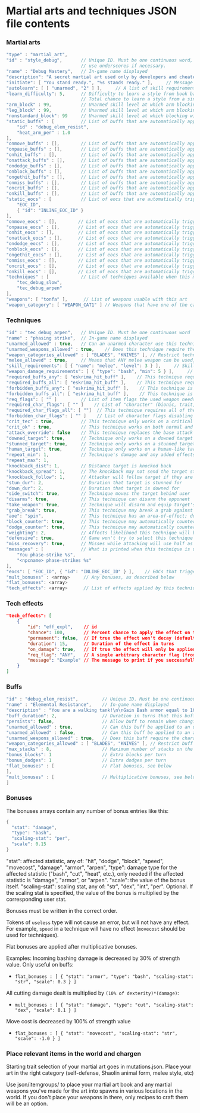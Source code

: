 # Martial arts and techniques JSON file contents

### Martial arts

```C++
"type" : "martial_art",
"id" : "style_debug",       // Unique ID. Must be one continuous word,
                            // use underscores if necessary.
"name" : "Debug Mastery",   // In-game name displayed
"description": "A secret martial art used only by developers and cheaters.",    // In-game description
"initiate": [ "You stand ready.", "%s stands ready." ],     // Message shown when player or NPC chooses this art
"autolearn": [ [ "unarmed", "2" ] ],     // A list of skill requirements that if met, automatically teach the player the martial art
"learn_difficulty": 5,      // Difficulty to learn a style from book based on "primary skill"
                            // Total chance to learn a style from a single read of the book is equal to one in (10 + learn_difficulty - primary_skill)
"arm_block" : 99,           // Unarmed skill level at which arm blocking is unlocked
"leg_block" : 99,           // Unarmed skill level at which arm blocking is unlocked
"nonstandard_block": 99     // Unarmed skill level at which blocking with "nonstandard" mutated limbs is unlocked
"static_buffs" : [          // List of buffs that are automatically applied every turn
    "id" : "debug_elem_resist",
    "heat_arm_per" : 1.0
],
"onmove_buffs" : [],        // List of buffs that are automatically applied on movement
"onpause_buffs" : [],       // List of buffs that are automatically applied when passing a turn
"onhit_buffs" : [],         // List of buffs that are automatically applied on successful hit
"onattack_buffs" : [],      // List of buffs that are automatically applied after any attack, hit or miss
"ondodge_buffs" : [],       // List of buffs that are automatically applied on successful dodge
"onblock_buffs" : [],       // List of buffs that are automatically applied on successful block
"ongethit_buffs" : [],      // List of buffs that are automatically applied on being hit
"onmiss_buffs" : [],        // List of buffs that are automatically applied on a miss
"oncrit_buffs" : [],        // List of buffs that are automatically applied on a crit
"onkill_buffs" : [],        // List of buffs that are automatically applied upon killing an enemy
"static_eocs" : [           // List of eocs that are automatically triggered every turn
    "EOC_ID",
    { "id": "INLINE_EOC_ID" }
],
"onmove_eocs" : [],        // List of eocs that are automatically triggered on movement
"onpause_eocs" : [],       // List of eocs that are automatically triggered when passing a turn
"onhit_eocs" : [],         // List of eocs that are automatically triggered on successful hit
"onattack_eocs" : [],      // List of eocs that are automatically triggered after any attack, hit or miss
"ondodge_eocs" : [],       // List of eocs that are automatically triggered on successful dodge
"onblock_eocs" : [],       // List of eocs that are automatically triggered on successful block
"ongethit_eocs" : [],      // List of eocs that are automatically triggered on being hit
"onmiss_eocs" : [],        // List of eocs that are automatically triggered on a miss
"oncrit_eocs" : [],        // List of eocs that are automatically triggered on a crit
"onkill_eocs" : [],        // List of eocs that are automatically triggered upon killing an enemy
"techniques" : [            // List of techniques available when this martial art is used
    "tec_debug_slow",
    "tec_debug_arpen"
],
"weapons": [ "tonfa" ],      // List of weapons usable with this art
"weapon_category": [ "WEAPON_CAT1" ] // Weapons that have one of the categories in here are usable with this art.
```

### Techniques

```C++
"id" : "tec_debug_arpen",   // Unique ID. Must be one continuous word
"name" : "phasing strike",  // In-game name displayed
"unarmed_allowed" : true,   // Can an unarmed character use this technique
"unarmed_weapons_allowed" : true,    // Does this technique require the character to be actually unarmed or does it allow unarmed weapons
"weapon_categories_allowed" : [ "BLADES", "KNIVES" ], // Restrict technique to only these categories of weapons. If omitted, all weapon categories are allowed.
"melee_allowed" : true,     // Means that ANY melee weapon can be used, NOT just the martial art's weapons
"skill_requirements": [ { "name": "melee", "level": 3 } ],     // Skills and their minimum levels required to use this technique. Can be any skill.
"weapon_damage_requirements": [ { "type": "bash", "min": 5 } ],     // Minimum weapon damage required to use this technique. Can be any damage type.
"required_buffs_any": [ "eskrima_hit_buff" ],    // This technique requires any of the named buffs to be active
"required_buffs_all": [ "eskrima_hit_buff" ],    // This technique requires all of the named buffs to be active
"forbidden_buffs_any": [ "eskrima_hit_buff" ],    // This technique is forbidden if any of the named buffs are active
"forbidden_buffs_all": [ "eskrima_hit_buff" ],    // This technique is forbidden if all of the named buffs are active
"req_flags": [ "" ]         // List of item flags the used weapon needs to be eligible for the technique
"required_char_flags": [ "" ]    // List of "character" (bionic, trait, effect or bodypart) flags the character needs to be able to use this technique
"required_char_flags_all": [ ""]  // This technique requires all of the listed character flags to trigger
"forbidden_char_flags": [ "" ]    // List of character flags disabling this technique
"crit_tec" : true,          // This technique only works on a critical hit
"crit_ok" : true,           // This technique works on both normal and critical hits
"attack_override": false    // This technique replaces the base attack it triggered on, nulling damage and movecost (instead using the tech's flat_bonuses), and counts as unarmed for the purposes of skill training and special melee effects
"downed_target": true,      // Technique only works on a downed target
"stunned_target": true,     // Technique only works on a stunned target
"human_target": true,       // Technique only works on a human-like target
"repeat_min": 1,            // Technique's damage and any added effects are repeated rng( repeat_min, repeat_max) times. The target's armor and the effect's chances are applied for each repeat.
"repeat_max": 1,
"knockback_dist": 1,        // Distance target is knocked back
"knockback_spread": 1,      // The knockback may not send the target straight back
"knockback_follow": 1,      // Attacker will follow target if they are knocked back
"stun_dur": 2,              // Duration that target is stunned for
"down_dur": 2,              // Duration that target is downed for
"side_switch": true,        // Technique moves the target behind user
"disarms": true,            // This technique can disarm the opponent
"take_weapon": true,        // Technique will disarm and equip target's weapon if hands are free
"grab_break": true,         // This technique may break a grab against the user
"aoe": "spin",              // This technique has an area-of-effect; doesn't work against solo targets
"block_counter": true,      // This technique may automatically counterattack on a successful block
"dodge_counter": true,      // This technique may automatically counterattack on a successful dodge
"weighting": 2,             // Affects likelihood this technique will be selected when many are available. Negative weighting means the technique is only included in the list of possible techs once out of every `weighting` times ( 1/3 for a weighting of -3)
"defensive": true,          // Game won't try to select this technique when attacking
"miss_recovery": true,      // Misses while attacking will use half as many moves
"messages" : [              // What is printed when this technique is used by the player and by an npc
    "You phase-strike %s",
    "<npcname> phase-strikes %s"
],
"eocs": [ "EOC_ID", { "id": "INLINE_EOC_ID" } ],    // EOCs that trigger each time this technique does, with the attacker as the speaker and the target as the listener
"mult_bonuses" : <array>     // Any bonuses, as described below
"flat_bonuses": <array>
"tech_effects": <array>      // List of effects applied by this technique, see below
```

### Tech effects
```JSON
"tech_effects": [
    {
        "id": "eff_expl",    // id
        "chance": 100,       // Percent chance to apply the effect on this attack
        "permanent": false,  // If true the effect won't decay (default false)
        "duration": 15,      // Duration of the effect in turns
        "on_damage": true,   // If true the effect will only be applied if the attack succeeded in doing damage (default true)
        "req_flag": "ANY",   // A single arbitrary character flag (from traits, bionics, effects, or bodyparts) required to apply this effect
        "message": "Example" // The message to print if you successfully apply the effect, %s can be substituted for the target's name
    }
]
```

### Buffs

```C++
"id" : "debug_elem_resist",         // Unique ID. Must be one continuous word
"name" : "Elemental Resistance",    // In-game name displayed
"description" : "You are a walking tank!\n\nGain Bash armor equal to 100% of Strength, Cut armor equal to 100% of Dexterity, Electricic armor equal to 100% of Intelligence, and Fire armor equal to 100% of Perception.", // In-game description
"buff_duration": 2,                 // Duration in turns that this buff lasts
"persists": false,                  // Allow buff to remain when changing to a new style
"unarmed_allowed" : true,           // Can this buff be applied to an unarmed character
"unarmed_allowed" : false,          // Can this buff be applied to an armed character
"unarmed_weapons_allowed" : true,   // Does this buff require the character to be actually unarmed. If true, allows unarmed weapons (brass knuckles, punch daggers)
"weapon_categories_allowed" : [ "BLADES", "KNIVES" ], // Restrict buff to only these categories of weapons. If omitted, all weapon categories are allowed.
"max_stacks" : 8,                   // Maximum number of stacks on the buff. Buff bonuses are multiplied by current buff intensity
"bonus_blocks": 1                   // Extra blocks per turn
"bonus_dodges": 1                   // Extra dodges per turn
"flat_bonuses" : [                  // Flat bonuses, see below
],
"mult_bonuses" : [                  // Multiplicative bonuses, see below
]
```

### Bonuses

The bonuses arrays contain any number of bonus entries like this:

```C++
{
  "stat": "damage",
  "type": "bash",
  "scaling-stat": "per",
  "scale": 0.15
}
```

"stat": affected statistic, any of: "hit", "dodge", "block", "speed", "movecost", "damage", "armor", "arpen",
"type": damage type for the affected statistic ("bash", "cut", "heat", etc.), only needed if the affected statistic is "damage", "armor", or "arpen".
"scale": the value of the bonus itself.
"scaling-stat": scaling stat, any of: "str", "dex", "int", "per". Optional. If the scaling stat is specified, the value of the bonus is multiplied by the corresponding user stat.

Bonuses must be written in the correct order.

Tokens of `useless` type will not cause an error, but will not have any effect.
For example, `speed` in a technique will have no effect (`movecost` should be used for techniques).

Flat bonuses are applied after multiplicative bonuses.

Examples:
Incoming bashing damage is decreased by 30% of strength value. Only useful on buffs:
* `flat_bonuses : [ { "stat": "armor", "type": "bash", "scaling-stat": "str", "scale": 0.3 } ]`

All cutting damage dealt is multiplied by `(10% of dexterity)*(damage)`:
* `mult_bonuses : [ { "stat": "damage", "type": "cut", "scaling-stat": "dex", "scale": 0.1 } ]`

Move cost is decreased by 100% of strength value
* `flat_bonuses : [ { "stat": "movecost", "scaling-stat": "str", "scale": -1.0 } ]`

### Place relevant items in the world and chargen

Starting trait selection of your martial art goes in mutations.json. Place your art in the right category (self-defense, Shaolin animal form, melee style, etc)

Use json/itemgroups/ to place your martial art book and any martial weapons you've made for the art into spawns in various locations in the world. If you don't place your weapons in there, only recipes to craft them will be an option.
